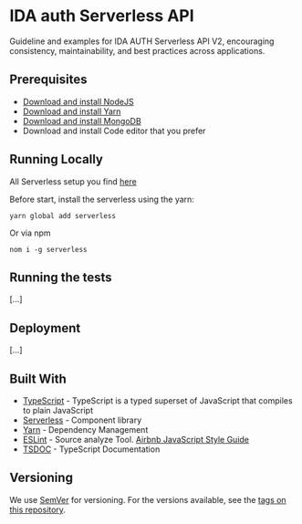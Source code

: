 # IDA auth Serverless API

Guideline and examples for IDA AUTH Serverless API V2, encouraging consistency, maintainability, and best practices across applications.

## Prerequisites

* [Download and install NodeJS](https://nodejs.org)
* [Download and install Yarn](https://yarnpkg.com)
* [Download and install MongoDB](https://docs.mongodb.com/manual/installation/)
* Download and install Code editor that you prefer

## Running Locally

All Serverless setup you find [here](https://serverless.com/framework/docs/getting-started/)

Before start, install the serverless using the yarn:

```
yarn global add serverless
```
Or via npm
```
nom i -g serverless
```

## Running the tests

[...]

## Deployment

[...]

## Built With

* [TypeScript](https://www.typescriptlang.org/) - TypeScript is a typed superset of JavaScript that compiles to plain JavaScript
* [Serverless](https://serverless.com/) - Component library
* [Yarn](https://yarnpkg.com) - Dependency Management
* [ESLint](https://eslint.org/) - Source analyze Tool. [Airbnb JavaScript Style Guide](https://github.com/airbnb/javascript) 
* [TSDOC](https://github.com/microsoft/tsdoc) - TypeScript Documentation

## Versioning

We use [SemVer](http://semver.org/) for versioning. For the versions available, see the [tags on this repository](https://github.com/midianinja/som-api/tags). 
